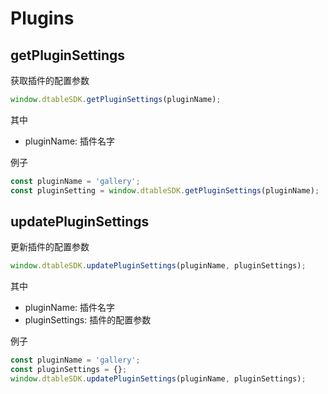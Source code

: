 # Plugins

## getPluginSettings

获取插件的配置参数

```javascript
window.dtableSDK.getPluginSettings(pluginName);
```

其中

* pluginName: 插件名字

例子

```javascript
const pluginName = 'gallery';
const pluginSetting = window.dtableSDK.getPluginSettings(pluginName);
```

## updatePluginSettings

更新插件的配置参数

```javascript
window.dtableSDK.updatePluginSettings(pluginName, pluginSettings);
```

其中

* pluginName: 插件名字
* pluginSettings: 插件的配置参数

例子

```javascript
const pluginName = 'gallery';
const pluginSettings = {};
window.dtableSDK.updatePluginSettings(pluginName, pluginSettings);
```
